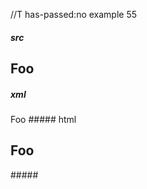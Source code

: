 //T has-passed:no
example 55
##### src
Foo
   ----      
##### xml
<?xml version="1.0" encoding="UTF-8"?>
<!DOCTYPE document SYSTEM "CommonMark.dtd">
<document xmlns="http://commonmark.org/xml/1.0">
  <heading level="2">
    <text>Foo</text>
  </heading>
</document>
##### html
<h2>Foo</h2>
#####
